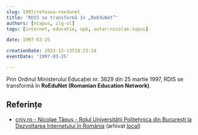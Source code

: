 ```yaml
---
slug: 1997/reteaua-roedunet
title: 'RDIS se transformă în „RoEduNet”'
authors: [ntapus, ilg-ul]
tags: [internet, educatie, upb, autor:nicolae.tapus]

date: 1997-03-25

creationDate: 2023-12-13T18:23:24
eventDate: '1997-03-25'

---
```


Prin Ordinul Ministerului Educației nr. 3629 din 25 martie 1997,
RDIS se transformă în **RoEduNet (Romanian Education Network)**.

<!-- truncate -->

## Referințe

- [cniv.ro - Nicolae Tăpuș - Rolul Universității Politehnica din București la Dezvoltarea Internetului în România](https://cniv.ro/documents/26/CNIV_Volum_Aniversar_2023_-_Versiune_Online_DPxioQg.pdf)  (arhivat [local](https://cronica-it.github.io/arhiva/))
